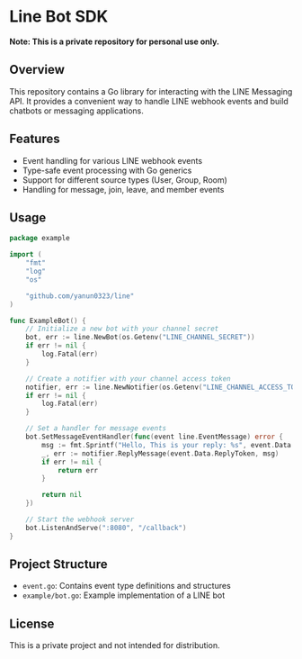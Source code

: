 # Line Bot SDK

**Note: This is a private repository for personal use only.**

## Overview

This repository contains a Go library for interacting with the LINE Messaging API. It provides a convenient way to handle LINE webhook events and build chatbots or messaging applications.

## Features

- Event handling for various LINE webhook events
- Type-safe event processing with Go generics
- Support for different source types (User, Group, Room)
- Handling for message, join, leave, and member events

## Usage

```go
package example

import (
	"fmt"
	"log"
	"os"

	"github.com/yanun0323/line"
)

func ExampleBot() {
	// Initialize a new bot with your channel secret
	bot, err := line.NewBot(os.Getenv("LINE_CHANNEL_SECRET"))
	if err != nil {
		log.Fatal(err)
	}

	// Create a notifier with your channel access token
	notifier, err := line.NewNotifier(os.Getenv("LINE_CHANNEL_ACCESS_TOKEN"))
	if err != nil {
		log.Fatal(err)
	}

	// Set a handler for message events
	bot.SetMessageEventHandler(func(event line.EventMessage) error {
		msg := fmt.Sprintf("Hello, This is your reply: %s", event.Data.Text)
		_, err := notifier.ReplyMessage(event.Data.ReplyToken, msg)
		if err != nil {
			return err
		}

		return nil
	})

	// Start the webhook server
	bot.ListenAndServe(":8080", "/callback")
}
```

## Project Structure

- `event.go`: Contains event type definitions and structures
- `example/bot.go`: Example implementation of a LINE bot

## License

This is a private project and not intended for distribution.
